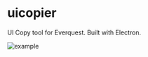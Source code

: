 # uicopier

UI Copy tool for Everquest.
Built with Electron.

![example](https://cdn.discordapp.com/attachments/1157561149496246293/1249204986152489001/image.png?ex=6666744d&is=666522cd&hm=7a06602b6e8deb148ade5ba8df5f9e72186a9935d9e9be222b008d56a1bbd804&)
